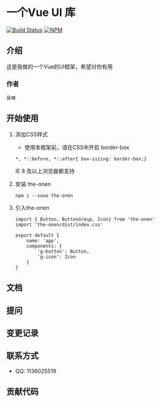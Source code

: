 # 一个Vue UI 库

[![Build Status](https://www.travis-ci.org/HermesWu/the-one.svg?branch=master)](https://www.travis-ci.org/HermesWu/the-one)
[![NPM](https://nodei.co/npm/the-one.png)](https://npmjs.org/package/the-one)

## 介绍

这是我做的一个Vue的UI框架，希望对你有用

### 作者

    吴晴

## 开始使用

1. 添加CSS样式

    - 使用本框架前，请在CSS中开启 border-box
    
    ```
    *, *::before, *::after{ box-sizing: border-box;}
    ```
    IE 8 及以上浏览器都支持

2. 安装 the-onen

    ```
    npm i --save the-onen
    ```

3. 引入the-onen

    ```
    import { Button, ButtonGroup, Icon} from 'the-onen'
    import 'the-onen/dist/index.css'
    
    export default {
        name: 'app',
        components: {
            'g-button': Button,
            'g-icon': Icon
        }
    }
    ```


## 文档

## 提问

## 变更记录

## 联系方式

 - QQ: 1136025519

## 贡献代码



    
   
